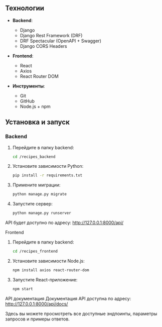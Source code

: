 ## Технологии

- **Backend**:
  - Django
  - Django Rest Framework (DRF)
  - DRF Spectacular (OpenAPI + Swagger)
  - Django CORS Headers

- **Frontend**:
  - React
  - Axios
  - React Router DOM

- **Инструменты**:
  - Git
  - GitHub
  - Node.js + npm


## Установка и запуск

### Backend

1. Перейдите в папку backend:
   ```bash
   cd /recipes_backend
   
2. Установите зависимости Python:
    ```bash
    pip install -r requirements.txt

3. Примените миграции:
    ```bash
    python manage.py migrate
4. Запустите сервер:
    ```bash
    python manage.py runserver
API будет доступно по адресу: http://127.0.0.1:8000/api/



Frontend

1. Перейдите в папку backend:
   ```bash
   cd /recipes_frontend
   
2. Установите зависимости Node.js:
    ```bash
    npm install axios react-router-dom
   
3. Запустите React-приложение:
    ```bash
    npm start

API документация
Документация API доступна по адресу:
http://127.0.0.1:8000/api/docs/

Здесь вы можете просмотреть все доступные эндпоинты, параметры запросов и примеры ответов.

